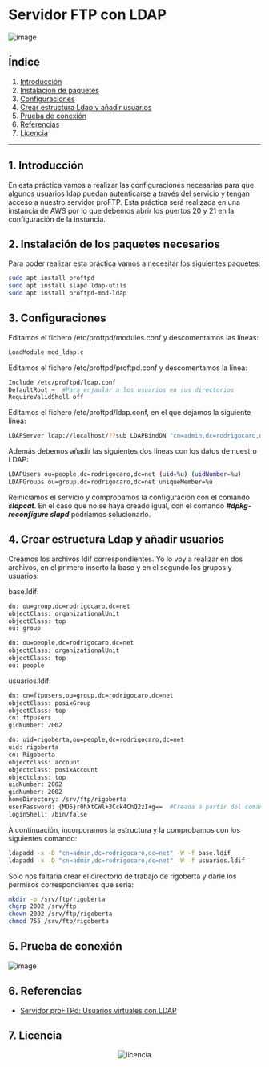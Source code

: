 # Servidor FTP con LDAP

![image](https://github.com/camposchaconjosemaria/servidor.LDAP-FTP/assets/114906855/7e7a9d7e-7fcf-41b9-b98f-b8b143eb1ffd)

## Índice

1. [Introducción](#1-Introducción)
2. [Instalación de paquetes](#2-Instalación-de-los-paquetes-necesarios)
3. [Configuraciones](#3-Configuraciones)
4. [Crear estructura Ldap y añadir usuarios](#4-Crear-estructura-Ldap-y-añadir-usuarios)
5. [Prueba de conexión](#5-Prueba-de-conexión)
6. [Referencias](#6-Referencias)
7. [Licencia](#7-licencia)


---

## 1. Introducción

En esta práctica vamos a realizar las configuraciones necesarias para que algunos usuarios ldap puedan autenticarse a través del servicio y tengan acceso a nuestro servidor proFTP.
Esta práctica será realizada en una instancia de AWS por lo que debemos abrir los puertos 20 y 21 en la configuración de la instancia.

## 2. Instalación de los paquetes necesarios

Para poder realizar esta práctica vamos a necesitar los siguientes paquetes:

```bash
sudo apt install proftpd
sudo apt install slapd ldap-utils
sudo apt install proftpd-mod-ldap
```

## 3. Configuraciones

Editamos el fichero /etc/proftpd/modules.conf y descomentamos las líneas:

```bash
LoadModule mod_ldap.c
```

Editamos el fichero /etc/proftpd/proftpd.conf y descomentamos la línea:
```bash
Include /etc/proftpd/ldap.conf
DefaultRoot ~  #Para enjaular a los usuarios en sus directorios
RequireValidShell off
```

Editamos el fichero /etc/proftpd/ldap.conf, en el que dejamos la siguiente línea:
```bash
LDAPServer ldap://localhost/??sub LDAPBindDN "cn=admin,dc=rodrigocaro,dc=net" "peque2024" LDAPDoAuth on "ou=people,dc=rodrigocaro,dc=net"
```
Además debemos añadir las siguientes dos líneas con los datos de nuestro LDAP:
```bash
LDAPUsers ou=people,dc=rodrigocaro,dc=net (uid=%u) (uidNumber=%u)
LDAPGroups ou=group,dc=rodrigocaro,dc=net uniqueMember=%u
```
Reiniciamos el servicio y comprobamos la configuración con el comando ***slapcat***. En el caso que no se haya creado igual, con el comando ***#dpkg-reconfigure slapd*** podríamos solucionarlo.

## 4. Crear estructura Ldap y añadir usuarios
Creamos los archivos ldif correspondientes. Yo lo voy a realizar en dos archivos, en el primero inserto la base y en el segundo los grupos y usuarios:

base.ldif:
```bash
dn: ou=group,dc=rodrigocaro,dc=net
objectClass: organizationalUnit
objectClass: top
ou: group

dn: ou=people,dc=rodrigocaro,dc=net
objectClass: organizationalUnit
objectClass: top
ou: people
```

usuarios.ldif:
```bash
dn: cn=ftpusers,ou=group,dc=rodrigocaro,dc=net
objectClass: posixGroup
objectClass: top
cn: ftpusers
gidNumber: 2002

dn: uid=rigoberta,ou=people,dc=rodrigocaro,dc=net
uid: rigoberta
cn: Rigoberta
objectclass: account
objectclass: posixAccount
objectclass: top
uidNumber: 2002
gidNumber: 2002
homeDirectory: /srv/ftp/rigoberta
userPassword: {MD5}r0hXtCWl+3Cck4ChQ2zI+g==  #Creada a partir del comando slappasswd -h {MD5} -s contraseña
loginShell: /bin/false
```

A continuación, incorporamos la estructura y la comprobamos con los siguientes comando:
```bash
ldapadd -x -D "cn=admin,dc=rodrigocaro,dc=net" -W -f base.ldif
ldapadd -x -D "cn=admin,dc=rodrigocaro,dc=net" -W -f usuarios.ldif
```
Solo nos faltaría crear el directorio de trabajo de rigoberta y darle los permisos correspondientes que sería:
```bash
mkdir -p /srv/ftp/rigoberta 
chgrp 2002 /srv/ftp
chown 2002 /srv/ftp/rigoberta 
chmod 755 /srv/ftp/rigoberta
```


## 5. Prueba de conexión

![image](https://github.com/camposchaconjosemaria/servidor.LDAP-FTP/assets/114906855/2fb3f5c7-b7ee-406b-9438-40353ba0ba43)

## 6. Referencias

- [Servidor proFTPd: Usuarios virtuales con LDAP](https://plataforma.josedomingo.org/pledin/cursos/servicios2008/doc/Servidor_proFTPd_Usuarios_virtuales_con_LDAP)

## 7. Licencia

<p align="center">
  <img src="https://github.com/camposchaconjosemaria/servidorProFTP/assets/114906855/a4f36118-06cf-4a79-8eda-e0e029c21ff2" alt="licencia">
</p>





